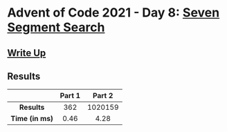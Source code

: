 # Advent of Code 2021 - Day 8: [Seven Segment Search](https://adventofcode.com/2021/day/8)

## [Write Up](https://codingap.github.io/advent-of-code/writeups/2021/day08)

## Results

|                  | **Part 1** | **Part 2** |
| :--------------: | :--------: | :--------: |
|   **Results**    | 362 | 1020159 |
| **Time (in ms)** | 0.46 | 4.28 |
